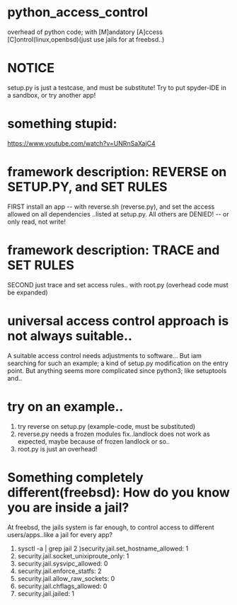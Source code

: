# python_access_control
overhead of python code; with [M]andatory [A]ccess [C]ontrol(linux,openbsd)(just use jails for at freebsd..)
# NOTICE
setup.py is just a testcase, and must be substitute! Try to put spyder-IDE in a sandbox, or try another app!
# something stupid:
https://www.youtube.com/watch?v=UNRnSaXajC4
# framework description: REVERSE on SETUP.PY, and SET RULES
FIRST install an app -- with reverse.sh (reverse.py), and set the access allowed on all dependencies
..listed at setup.py. All others are DENIED! -- or only read, not write!
# framework description: TRACE and SET RULES
SECOND just trace and set access rules.. with root.py (overhead code must be expanded)
# universal access control approach is not always suitable..
A suitable access control needs adjustments to software... But iam searching for such an example;
a kind of setup.py  modification on the entry point. But anything seems more complicated since python3; like setuptools and..
# try on an example..
1) try reverse on setup.py (example-code, must be substituted)
2) reverse.py needs a frozen modules fix..landlock does not work as expected, maybe because of frozen landlock or so..
3) root.py is just an overhead!
# Something completely different(freebsd): How do you know you are inside a jail?
At freebsd, the jails system is far enough, to control access to different users/apps..like a jail for every app?
1) sysctl -a | grep jail
2 )security.jail.set_hostname_allowed: 1
3) security.jail.socket_unixiproute_only: 1
4) security.jail.sysvipc_allowed: 0
5) security.jail.enforce_statfs: 2
6) security.jail.allow_raw_sockets: 0
7) security.jail.chflags_allowed: 0
8) security.jail.jailed: 1
